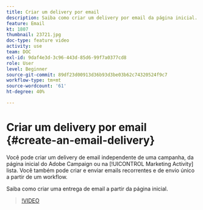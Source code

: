 ```yaml
---
title: Criar um delivery por email
description: Saiba como criar um delivery por email da página inicial.
feature: Email
kt: 1807
thumbnail: 23721.jpg
doc-type: feature video
activity: use
team: DOC
exl-id: 9daf4e3d-3c96-443d-85d6-99f7a0377cd8
role: User
level: Beginner
source-git-commit: 89df23d00913d36b93d3be03b62c74320524f9c7
workflow-type: tm+mt
source-wordcount: '61'
ht-degree: 40%

---
```


# Criar um delivery por email {#create-an-email-delivery}

Você pode criar um delivery de email independente de uma campanha, da página inicial do Adobe Campaign ou na [!UICONTROL Marketing Activity] lista. Você também pode criar e enviar emails recorrentes e de envio único a partir de um workflow.

Saiba como criar uma entrega de email a partir da página inicial.

>[!VIDEO](https://video.tv.adobe.com/v/23721?quality=12&learn=on)
